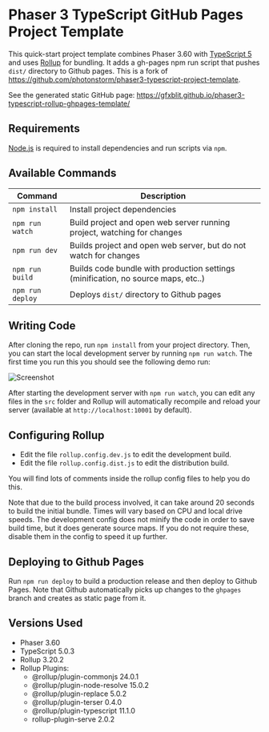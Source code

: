 # Phaser 3 TypeScript GitHub Pages Project Template

This quick-start project template combines Phaser 3.60 with [TypeScript 5](https://www.typescriptlang.org/) and uses [Rollup](https://rollupjs.org) for bundling. It adds a gh-pages npm run script that pushes `dist/` directory to Github pages. This is a fork of https://github.com/photonstorm/phaser3-typescript-project-template.

See the generated static GitHub page: https://gfxblit.github.io/phaser3-typescript-rollup-ghpages-template/ 

## Requirements

[Node.js](https://nodejs.org) is required to install dependencies and run scripts via `npm`.

## Available Commands

| Command | Description |
|---------|-------------|
| `npm install` | Install project dependencies |
| `npm run watch` | Build project and open web server running project, watching for changes |
| `npm run dev` | Builds project and open web server, but do not watch for changes |
| `npm run build` | Builds code bundle with production settings (minification, no source maps, etc..) |
| `npm run deploy` | Deploys `dist/` directory to Github pages |

## Writing Code

After cloning the repo, run `npm install` from your project directory. Then, you can start the local development
server by running `npm run watch`. The first time you run this you should see the following demo run:

![Screenshot](screenshot.png "Phaser 3 Example")

After starting the development server with `npm run watch`, you can edit any files in the `src` folder
and Rollup will automatically recompile and reload your server (available at `http://localhost:10001`
by default).

## Configuring Rollup

* Edit the file `rollup.config.dev.js` to edit the development build.
* Edit the file `rollup.config.dist.js` to edit the distribution build.

You will find lots of comments inside the rollup config files to help you do this.

Note that due to the build process involved, it can take around 20 seconds to build the initial bundle. Times will vary based on CPU and local drive speeds. The development config does not minify the code in order to save build time, but it does generate source maps. If you do not require these, disable them in the config to speed it up further.

## Deploying to Github Pages

Run `npm run deploy` to build a production release and then deploy to Github Pages. Note that Github automatically picks up changes to the `ghpages` branch and creates as static page from it.

## Versions Used

* Phaser 3.60
* TypeScript 5.0.3
* Rollup 3.20.2
* Rollup Plugins:
  * @rollup/plugin-commonjs 24.0.1
  * @rollup/plugin-node-resolve 15.0.2
  * @rollup/plugin-replace 5.0.2
  * @rollup/plugin-terser 0.4.0
  * @rollup/plugin-typescript 11.1.0
  * rollup-plugin-serve 2.0.2
